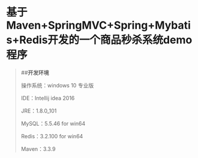 # 基于Maven+SpringMVC+Spring+Mybatis+Redis开发的一个商品秒杀系统demo程序

> ##**开发环境**
>
> 操作系统：windows 10 专业版
>
> IDE：Intellij idea 2016
>
> JRE：1.8.0_101
>
> MySQL：5.5.46 for win64
>
> Redis：3.2.100 for win64
>
> Maven：3.3.9
